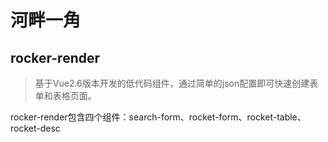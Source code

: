 # 河畔一角

## rocker-render

> 基于Vue2.6版本开发的低代码组件，通过简单的json配置即可快速创建表单和表格页面。

rocker-render包含四个组件：search-form、rocket-form、rocket-table、rocket-desc


